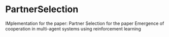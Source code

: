 # PartnerSelection
IMplementation for the paper: Partner Selection for the paper Emergence of cooperation in multi-agent systems using reinforcement learning
